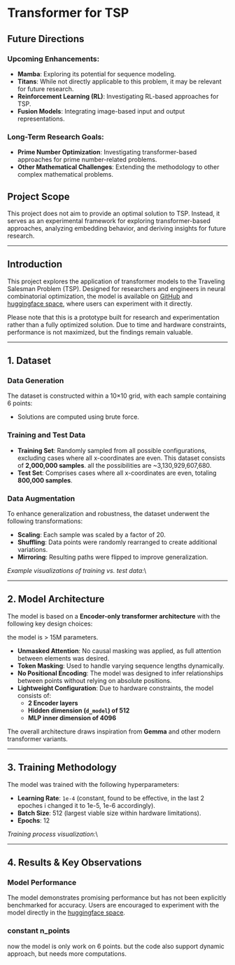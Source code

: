 # Transformer for TSP

## Future Directions

### Upcoming Enhancements:
- **Mamba**: Exploring its potential for sequence modeling.
- **Titans**: While not directly applicable to this problem, it may be relevant for future research.
- **Reinforcement Learning (RL)**: Investigating RL-based approaches for TSP.
- **Fusion Models**: Integrating image-based input and output representations.

### Long-Term Research Goals:
- **Prime Number Optimization**: Investigating transformer-based approaches for prime number-related problems.
- **Other Mathematical Challenges**: Extending the methodology to other complex mathematical problems.

## Project Scope

This project does not aim to provide an optimal solution to TSP. Instead, it serves as an experimental framework for exploring transformer-based approaches, analyzing embedding behavior, and deriving insights for future research.

---

## Introduction

This project explores the application of transformer models to the Traveling Salesman Problem (TSP). Designed for researchers and engineers in neural combinatorial optimization, the model is available on [GitHub](#) and [huggingface space](https://huggingface.co/spaces/yuda-ai/TSP_Transformer), where users can experiment with it directly.

Please note that this is a prototype built for research and experimentation rather than a fully optimized solution. Due to time and hardware constraints, performance is not maximized, but the findings remain valuable.

---

## 1. Dataset

### Data Generation

The dataset is constructed within a 10×10 grid, with each sample containing 6 points:

- Solutions are computed using brute force.

### Training and Test Data

- **Training Set**: Randomly sampled from all possible configurations, excluding cases where all x-coordinates are even. This dataset consists of **2,000,000 samples**. all the possibilities are ~3,130,929,607,680.
- **Test Set**: Comprises cases where all x-coordinates are even, totaling **800,000 samples**.

### Data Augmentation

To enhance generalization and robustness, the dataset underwent the following transformations:
- **Scaling**: Each sample was scaled by a factor of 20.
- **Shuffling**: Data points were randomly rearranged to create additional variations.
- **Mirroring**: Resulting paths were flipped to improve generalization.

*Example visualizations of training vs. test data:*\

---

## 2. Model Architecture

The model is based on a **Encoder-only transformer architecture** with the following key design choices:

the model is > 15M parameters.

- **Unmasked Attention**: No causal masking was applied, as full attention between elements was desired.
- **Token Masking**: Used to handle varying sequence lengths dynamically.
- **No Positional Encoding**: The model was designed to infer relationships between points without relying on absolute positions.
- **Lightweight Configuration**: Due to hardware constraints, the model consists of:
  - **2 Encoder layers**
  - **Hidden dimension (`d_model`) of 512**
  - **MLP inner dimension of 4096**

The overall architecture draws inspiration from **Gemma** and other modern transformer variants.

---

## 3. Training Methodology

The model was trained with the following hyperparameters:

- **Learning Rate**: `1e-4` (constant, found to be effective, in the last 2 epoches i changed it to 1e-5, 1e-6 accordingly).
- **Batch Size**: 512 (largest viable size within hardware limitations).
- **Epochs**: 12

*Training process visualization:*\

---

## 4. Results & Key Observations

### Model Performance

The model demonstrates promising performance but has not been explicitly benchmarked for accuracy. Users are encouraged to experiment with the model directly in the [huggingface space](https://huggingface.co/spaces/yuda-ai/TSP_Transformer).

### constant n_points

now the model is only work on 6 points. but the code also support dynamic approach, but needs more computations.

